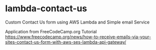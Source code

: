 # lambda-contact-us
Custom Contact Us form using AWS Lambda and Simple email Service

Application from FreeCodeCamp.org Tutorial https://www.freecodecamp.org/news/how-to-receive-emails-via-your-sites-contact-us-form-with-aws-ses-lambda-api-gateway/
